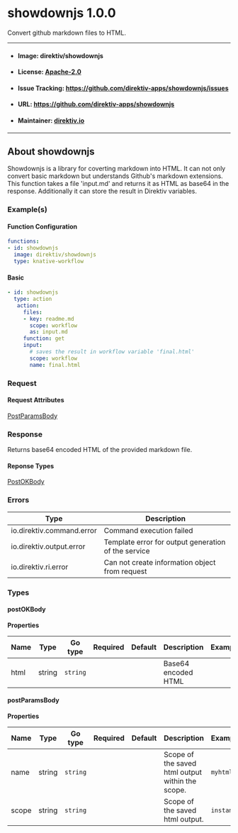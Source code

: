 
# showdownjs 1.0.0

Convert github markdown files to HTML.

---
- #### Image: direktiv/showdownjs 
- #### License: [Apache-2.0](https://www.apache.org/licenses/LICENSE-2.0)
- #### Issue Tracking: https://github.com/direktiv-apps/showdownjs/issues
- #### URL: https://github.com/direktiv-apps/showdownjs
- #### Maintainer: [direktiv.io](https://www.direktiv.io)
---

## About showdownjs

Showdownjs is a library for coverting markdown into HTML. It can not only convert basic markdown but understands Github's 
markdown extensions. This function takes a file 'input.md' and returns it as HTML as base64 in the response. 
Additionally it can store the result in Direktiv variables. 

### Example(s)
  #### Function Configuration
  ```yaml
  functions:
  - id: showdownjs
    image: direktiv/showdownjs
    type: knative-workflow
  ```
   #### Basic
   ```yaml
   - id: showdownjs
     type: action
      action:
        files:
        - key: readme.md
          scope: workflow
          as: input.md
        function: get
        input:
          # saves the result in workflow variable 'final.html'
          scope: workflow
          name: final.html
   ```

### Request



#### Request Attributes
[PostParamsBody](#post-params-body)

### Response
  Returns base64 encoded HTML of the provided markdown file.
#### Reponse Types
    
  

[PostOKBody](#post-o-k-body)

### Errors
| Type | Description
|------|---------|
| io.direktiv.command.error | Command execution failed |
| io.direktiv.output.error | Template error for output generation of the service |
| io.direktiv.ri.error | Can not create information object from request |


### Types
#### <span id="post-o-k-body"></span> postOKBody

  



**Properties**

| Name | Type | Go type | Required | Default | Description | Example |
|------|------|---------|:--------:| ------- |-------------|---------|
| html | string| `string` |  | | Base64 encoded HTML |  |


#### <span id="post-params-body"></span> postParamsBody

  



**Properties**

| Name | Type | Go type | Required | Default | Description | Example |
|------|------|---------|:--------:| ------- |-------------|---------|
| name | string| `string` |  | | Scope of the saved html output within the scope. | `myhtml` |
| scope | string| `string` |  | | Scope of the saved html output. | `instance` |

 
